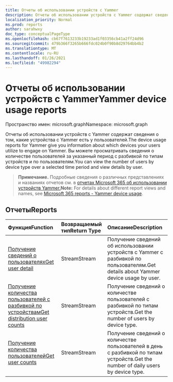 ```yaml
---
title: Отчеты об использовании устройств с Yammer
description: Отчеты об использовании устройств с Yammer содержат сведения о том, какие устройства с Yammer есть у пользователей. Вы можете просматривать сведения о количестве пользователей за указанный период с разбивкой по типам устройств и по пользователям.
localization_priority: Normal
ms.prod: reports
author: sarahwxy
doc_type: conceptualPageType
ms.openlocfilehash: cb67f7613233b19233ad1f03356cb41a2ff24d96
ms.sourcegitcommit: 479b366f3265b666fdc024b0f90b8d29764bb4b2
ms.translationtype: MT
ms.contentlocale: ru-RU
ms.lasthandoff: 01/26/2021
ms.locfileid: "49982294"
---
```

# <a name="yammer-device-usage-reports"></a><span data-ttu-id="fb9c1-104">Отчеты об использовании устройств с Yammer</span><span class="sxs-lookup"><span data-stu-id="fb9c1-104">Yammer device usage reports</span></span>

<span data-ttu-id="fb9c1-105">Пространство имен: microsoft.graph</span><span class="sxs-lookup"><span data-stu-id="fb9c1-105">Namespace: microsoft.graph</span></span>

<span data-ttu-id="fb9c1-106">Отчеты об использовании устройств с Yammer содержат сведения о том, какие устройства с Yammer есть у пользователей.</span><span class="sxs-lookup"><span data-stu-id="fb9c1-106">The device usage reports for Yammer give you information about which devices your users utilize to engage on Yammer.</span></span> <span data-ttu-id="fb9c1-107">Вы можете просматривать сведения о количестве пользователей за указанный период с разбивкой по типам устройств и по пользователям.</span><span class="sxs-lookup"><span data-stu-id="fb9c1-107">You can view the number of users by device type over a selected time period and view details by user.</span></span>

> <span data-ttu-id="fb9c1-108">**Примечание.** Подробные сведения о различных представлениях и названиях отчетов см. в [отчетах Microsoft 365 об использовании устройств Yammer.](https://support.office.com/client/Yammer-device-usage-b793ffdd-effa-43d0-849a-b1ca2e899f38)</span><span class="sxs-lookup"><span data-stu-id="fb9c1-108">**Note:** For details about different report views and names, see [Microsoft 365 reports - Yammer device usage](https://support.office.com/client/Yammer-device-usage-b793ffdd-effa-43d0-849a-b1ca2e899f38).</span></span>

## <a name="reports"></a><span data-ttu-id="fb9c1-109">Отчеты</span><span class="sxs-lookup"><span data-stu-id="fb9c1-109">Reports</span></span>

| <span data-ttu-id="fb9c1-110">Функция</span><span class="sxs-lookup"><span data-stu-id="fb9c1-110">Function</span></span>                                 | <span data-ttu-id="fb9c1-111">Возвращаемый тип</span><span class="sxs-lookup"><span data-stu-id="fb9c1-111">Return Type</span></span> | <span data-ttu-id="fb9c1-112">Описание</span><span class="sxs-lookup"><span data-stu-id="fb9c1-112">Description</span></span>                              |
| :--------------------------------------- | :---------- | :--------------------------------------- |
| [<span data-ttu-id="fb9c1-113">Получение сведений о пользователях</span><span class="sxs-lookup"><span data-stu-id="fb9c1-113">Get user detail</span></span>](../api/reportroot-getyammerdeviceusageuserdetail.md) | <span data-ttu-id="fb9c1-114">Stream</span><span class="sxs-lookup"><span data-stu-id="fb9c1-114">Stream</span></span>      | <span data-ttu-id="fb9c1-115">Получение сведений об использовании устройств с Yammer с разбивкой по пользователям.</span><span class="sxs-lookup"><span data-stu-id="fb9c1-115">Get details about Yammer device usage by user.</span></span> |
| [<span data-ttu-id="fb9c1-116">Получение количества пользователей с разбивкой по устройствам</span><span class="sxs-lookup"><span data-stu-id="fb9c1-116">Get distribution user counts</span></span>](../api/reportroot-getyammerdeviceusagedistributionusercounts.md) | <span data-ttu-id="fb9c1-117">Stream</span><span class="sxs-lookup"><span data-stu-id="fb9c1-117">Stream</span></span>      | <span data-ttu-id="fb9c1-118">Получение сведений о количестве пользователей с разбивкой по типам устройств.</span><span class="sxs-lookup"><span data-stu-id="fb9c1-118">Get the number of users by device type.</span></span>  |
| [<span data-ttu-id="fb9c1-119">Получение количества пользователей</span><span class="sxs-lookup"><span data-stu-id="fb9c1-119">Get user counts</span></span>](../api/reportroot-getyammerdeviceusageusercounts.md) | <span data-ttu-id="fb9c1-120">Stream</span><span class="sxs-lookup"><span data-stu-id="fb9c1-120">Stream</span></span>      | <span data-ttu-id="fb9c1-121">Получение сведений о количестве пользователей в день с разбивкой по типам устройств.</span><span class="sxs-lookup"><span data-stu-id="fb9c1-121">Get the number of daily users by device type.</span></span> |

